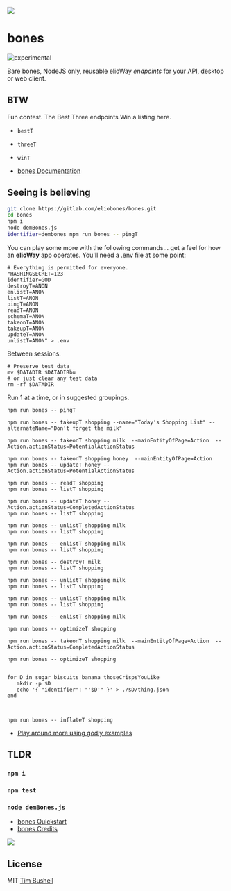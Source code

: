 ![](https://elioway.gitlab.io/eliobones/elio-bones-logo.png)

# bones

![experimental](https://elioway.gitlab.io/eliosin/icon/devops/experimental/favicon.ico "experimental")

Bare bones, NodeJS only, reusable elioWay _endpoints_ for your API, desktop or web client.

## BTW

Fun contest. The Best Three endpoints Win a listing here.

- `bestT`
- `threeT`
- `winT`

- [bones Documentation](https://elioway.gitlab.io/eliobones/bones)

## Seeing is believing

```bash
git clone https://gitlab.com/eliobones/bones.git
cd bones
npm i
node demBones.js
identifier=dembones npm run bones -- pingT
```

You can play some more with the following commands... get a feel for how an **elioWay** app operates. You'll need a .env file at some point:

```
# Everything is permitted for everyone.
"HASHINGSECRET=123
identifier=GOD
destroyT=ANON
enlistT=ANON
listT=ANON
pingT=ANON
readT=ANON
schemaT=ANON
takeonT=ANON
takeupT=ANON
updateT=ANON
unlistT=ANON" > .env
```

Between sessions:

```
# Preserve test data
mv $DATADIR $DATADIRbu
# or just clear any test data
rm -rf $DATADIR
```

Run 1 at a time, or in suggested groupings.

```
npm run bones -- pingT

npm run bones -- takeupT shopping --name="Today's Shopping List" --alternateName="Don't forget the milk"

npm run bones -- takeonT shopping milk  --mainEntityOfPage=Action  --Action.actionStatus=PotentialActionStatus

npm run bones -- takeonT shopping honey  --mainEntityOfPage=Action
npm run bones -- updateT honey --Action.actionStatus=PotentialActionStatus

npm run bones -- readT shopping
npm run bones -- listT shopping

npm run bones -- updateT honey --Action.actionStatus=CompletedActionStatus
npm run bones -- listT shopping

npm run bones -- unlistT shopping milk
npm run bones -- listT shopping

npm run bones -- enlistT shopping milk
npm run bones -- listT shopping

npm run bones -- destroyT milk
npm run bones -- listT shopping

npm run bones -- unlistT shopping milk
npm run bones -- listT shopping

npm run bones -- unlistT shopping milk
npm run bones -- listT shopping

npm run bones -- enlistT shopping milk

npm run bones -- optimizeT shopping

npm run bones -- takeonT shopping milk  --mainEntityOfPage=Action  --Action.actionStatus=CompletedActionStatus

npm run bones -- optimizeT shopping


for D in sugar biscuits banana thoseCrispsYouLike
   mkdir -p $D
   echo '{ "identifier": "'$D'" }' > ./$D/thing.json
end



npm run bones -- inflateT shopping
```

- [Play around more using godly examples](https://elioway.gitlab.io/eliobones/bones/playing-god.html)

## TLDR

### `npm i`

### `npm test`

### `node demBones.js`

- [bones Quickstart](https://elioway.gitlab.io/eliobones/bones/quickstart.html)
- [bones Credits](https://elioway.gitlab.io/eliobones/bones/credits.html)

![](https://elioway.gitlab.io/eliobones/apple-touch-icon.png)

## License

MIT [Tim Bushell](mailto:theElioWay@gmail.com)
